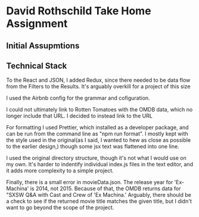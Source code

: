 # David Rothschild Take Home Assignment

## Initial Assupmtions


## Technical Stack

To the React and JSON, I added Redux, since there needed to be data flow from the Filters to the Results. It's arguably overkill for a project of this size

I used the Airbnb config for the grammar and cofiguration.

I could not ultimately link to Rotten Tomatoes with the OMDB data, which no longer include that URL. I decided to instead link to the URL

For formatting I used Prettier, which installed as a developer package, and can be run from the command line as "npm run format". I mostly kept with the style used in the original(as I said, I wanted to hew as close as possible to the earlier design,) though some jsx text was flattened into one line.

I used the original directory structure, though it's not what I would use on my own. It's harder to indentify individual index.js files in the text editor, and it adds more complexity to a simple project.

Finally, there is a small error in movieData.json. The release year for 'Ex-Machina' is 2014, not 2015. Because of that, the OMDB returns data for "SXSW Q&A with Cast and Crew of 'Ex Machina.' Arguably, there should be a check to see if the returned movie title matches the given title, but I didn't want to go beyond the scope of the project.
